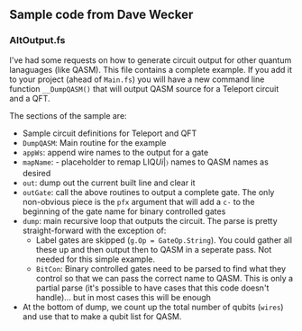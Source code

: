 ## Sample code from Dave Wecker


### AltOutput.fs

I've had some requests on how to generate circuit output for other quantum lanaguages (like QASM). This file contains a complete example. If you add it to your project (ahead of `Main.fs`) you will have a new command line function `__DumpQASM()` that will output QASM source for a Teleport circuit and a QFT.

The sections of the sample are:

* Sample circuit definitions for Teleport and QFT
* `DumpQASM`: Main routine for the example
* `appWs`: append wire names to the output for a gate
* `mapName`: - placeholder to remap LIQ<i>Ui</i>|&#x232A; names to QASM names as desired
* `out`: dump out the current built line and clear it
* `outGate`: call the above routines to output a complete gate. The only non-obvious piece is the `pfx` argument that will add a `c-` to the beginning of the gate name for binary controlled gates
* `dump`: main recursive loop that outputs the circuit. The parse is pretty straight-forward with the exception of:
	* Label gates are skipped (`g.Op = GateOp.String`). You could gather all these up and then output then to QASM in a seperate pass. Not needed for this simple example.
	* `BitCon`: Binary controlled gates need to be parsed to find what they control so that we can pass the correct name to QASM. This is only a partial parse (it's possible to have cases that this code doesn't handle)... but in most cases this will be enough
* At the bottom of dump, we count up the total number of qubits (`wires`) and use that to make a qubit list for QASM.
